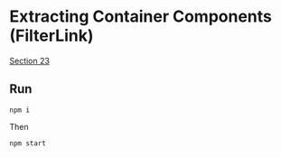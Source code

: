 Extracting Container Components (FilterLink)
=============

[Section 23](https://egghead.io/lessons/javascript-redux-extracting-container-components-visibletodolist-addtodo)


## Run

```
npm i
```

Then
```
npm start
```
